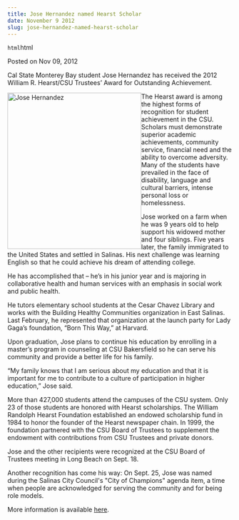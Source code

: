 ```yaml
---
title: Jose Hernandez named Hearst Scholar
date: November 9 2012
slug: jose-hernandez-named-hearst-scholar
---
```


`html`html

<span class="date">Posted on Nov 09, 2012 </span>

<p>Cal State Monterey Bay student Jose Hernandez has received the
2012 William R. Hearst/CSU Trustees&#x2019; Award for Outstanding
Achievement.</p>
<p><img alt="Jose Hernandez" src="https://news.csumb.edu/sites/default/files/65/attachments/news/images/jose_for_web.jpg" style="float:left; width:300px; height:350px">The Hearst award is
among the highest forms of recognition for student achievement in
the CSU. Scholars must demonstrate superior academic achievements,
community service, financial need and the ability to overcome
adversity. Many of the students have prevailed in the face of
disability, language and cultural barriers, intense personal loss
or homelessness.</img></p>
<p>Jose worked on a farm when he was 9 years old to help support
his widowed mother and four siblings. Five years later, the family
immigrated to the United States and settled in Salinas. His next
challenge was learning English so that he could achieve his dream
of attending college.</p>
<p>He has accomplished that &#x2013; he&#x2019;s in his junior year and is
majoring in collaborative health and human services with an
emphasis in social work and public health.</p>
<p>He tutors elementary school students at the Cesar Chavez Library
and works with the Building Healthy Communities organization in
East Salinas. Last February, he represented that organization at
the launch party for Lady Gaga&#x2019;s foundation, &#x201C;Born This Way,&#x201D; at
Harvard.</p>
<p>Upon graduation, Jose plans to continue his education by
enrolling in a master&#x2019;s program in counseling at CSU Bakersfield so
he can serve his community and provide a better life for his
family.</p>
<p>&#x201C;My family knows that I am serious about my education and that
it is important for me to contribute to a culture of participation
in higher education,&#x201D; Jose said.</p>
<p>More than 427,000 students attend the campuses of the CSU
system. Only 23 of those students are honored with Hearst
scholarships. The William Randolph Hearst Foundation established an
endowed scholarship fund in 1984 to honor the founder of the Hearst
newspaper chain. In 1999, the foundation partnered with the CSU
Board of Trustees to supplement the endowment with contributions
from CSU Trustees and private donors.</p>
<p>Jose and the other recipients were recognized at the CSU Board
of Trustees meeting in Long Beach on Sept. 18.</p>
<p>Another recognition has come his way: On Sept. 25, Jose was
named during the Salinas City Council&apos;s &quot;City of Champions&quot; agenda
item, a time when people are acknowledged for serving the community
and for being role models.&#xA0;</p>
<p>More information is available <a href="https://www.calstate.edu/foundation/hearst/" rel="nofollow">here</a>.&#xA0;</p>

 

 
